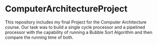 # ComputerArchitectureProject
This repository includes my final Project for the Computer Architecture course. Our task was to build a single cycle processor and a pipelined processor with the capability of running a Bubble Sort Algorithm and then compare the running time of both.
